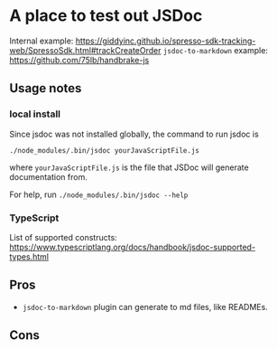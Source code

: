 # A place to test out JSDoc
Internal example:  https://giddyinc.github.io/spresso-sdk-tracking-web/SpressoSdk.html#trackCreateOrder
`jsdoc-to-markdown` example: https://github.com/75lb/handbrake-js

## Usage notes
### local install
Since jsdoc was not installed globally, the command to run jsdoc is
```
./node_modules/.bin/jsdoc yourJavaScriptFile.js
```
where `yourJavaScriptFile.js` is the file that JSDoc will generate documentation from.

For help, run
```./node_modules/.bin/jsdoc --help```

### TypeScript
List of supported constructs:  https://www.typescriptlang.org/docs/handbook/jsdoc-supported-types.html


## Pros
* `jsdoc-to-markdown` plugin can generate to md files, like READMEs.

## Cons
